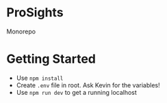 # ProSights

Monorepo

# Getting Started

- Use `npm install`
- Create `.env` file in root. Ask Kevin for the variables!
- Use `npm run dev` to get a running localhost
